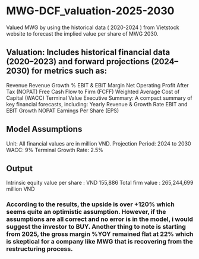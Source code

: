 # MWG-DCF_valuation-2025-2030
Valued MWG by using the historical data ( 2020-2024 ) from Vietstock website to forecast the implied value per share of MWG 2030. 


## Valuation: Includes historical financial data (2020–2023) and forward projections (2024–2030) for metrics such as:
Revenue
Revenue Growth %
EBIT & EBIT Margin
Net Operating Profit After Tax (NOPAT)
Free Cash Flow to Firm (FCFF)
Weighted Average Cost of Capital (WACC)
Terminal Value
Executive Summary: A compact summary of key financial forecasts, including:
Yearly Revenue & Growth Rate
EBIT and EBIT Growth
NOPAT
Earnings Per Share (EPS)

## Model Assumptions
Unit: All financial values are in million VND.
Projection Period: 2024 to 2030
WACC: 9%
Terminal Growth Rate: 2.5%
## Output
Intrinsic equity value per share : VND 155,886
Total firm value :   265,244,699 million VND
### According to the results, the upside is over +120% which seems quite an optimistic assumption. However, if the assumptions are all correct and no error is in the model, i would suggest the investor to BUY. Another thing to note is starting from 2025, the gross margin %YOY remained flat at 22% which is skeptical for a company like MWG that is recovering from the restructuring process. 

